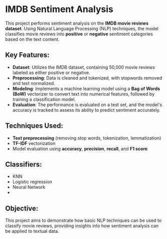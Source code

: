 # IMDB Sentiment Analysis

This project performs sentiment analysis on the **IMDB movie reviews dataset**. Using Natural Language Processing (NLP) techniques, the model classifies movie reviews into **positive** or **negative** sentiment categories based on the text content.

## Key Features:
- **Dataset**: Utilizes the IMDB dataset, containing 50,000 movie reviews labeled as either positive or negative.
- **Preprocessing**: Data is cleaned and tokenized, with stopwords removed and text normalized.
- **Modeling**: Implements a machine learning model using a **Bag of Words (BoW)** vectorizer to convert text into numerical features, followed by training a classification model.
- **Evaluation**: The performance is evaluated on a test set, and the model's accuracy is tracked to assess its ability to predict sentiment accurately.

## Techniques Used:
- **Text preprocessing** (removing stop words, tokenization, lemmatization)
- **TF-IDF** vectorization
- Model evaluation using **accuracy**, **precision**, **recall**, and **F1 score**

## Classifiers:
- KNN
- Logistic regression
- Neural Network
- 
## Objective:
This project aims to demonstrate how basic NLP techniques can be used to classify movie reviews, providing insights into how sentiment analysis can be applied to textual data.
